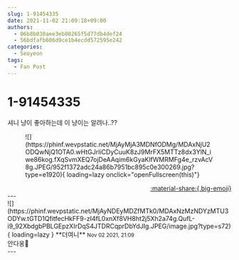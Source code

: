 ```yaml
---
slug: 1-91454335
date: 2021-11-02 21:09:18+09:00
authors:
  - 06b8b030aee3eb08265f5d77db4def24
  - 56bdfafb606d9ce1b4ecdd572595e242
categories:
  - Seoyeon
tags:
  - Fan Post
---
```


# 1-91454335

<div class="post-container" markdown="1">
<div class="content-container md-sidebar__scrollwrap" markdown="1">

셔니 냥이 좋아하는데 이 냥이는 알려나..??
<figure markdown="1">
![](https://phinf.wevpstatic.net/MjAyMjA3MDNfODMg/MDAxNjU2ODQwNjQ1OTA0.wHtGJrIiCDyCuuK8zJ9MrFX5MTTz8dx3YlN_iwe86kog.fXqSvmXEQ7ojDeAAqim6kGyaKlfWMRMFg4e_rzvAcV8g.JPEG/952f1372adc24a86b7951bc895c0e300269.jpg?type=e1920){ loading=lazy onclick="openFullscreen(this)"}
</figure>


</div>
</div>

<div style="text-align: right;" markdown="1">
<a href="https://weverse.io/fromis9/fanpost/1-91454335" style="text-align: right;">:material-share:{.big-emoji}</a>
</div>
---

<div class="comments-container md-sidebar__scrollwrap" markdown="1">
<div class="comment" markdown="1">
<div class='id-container' markdown="1">
![](https://phinf.wevpstatic.net/MjAyNDEyMDZfMTk0/MDAxNzMzNDYzMTU3ODYw.tGTD1QfitfecHkFF9-zI4fL0xnXf8VH8ht2j5Xh2a74g.QufL-i9_92XbdgbPBLGEpzXIrDqS4JTDRCqprDbYdJIg.JPEG/image.jpg?type=s72){ loading=lazy }
**<span class="artist">더여니</span>** <small>Nov 02 2021, 21:09</small><br>
</div>
<div class='comment-body' markdown="1">
안다옹🐾
</div>
</div>
</div>
---
